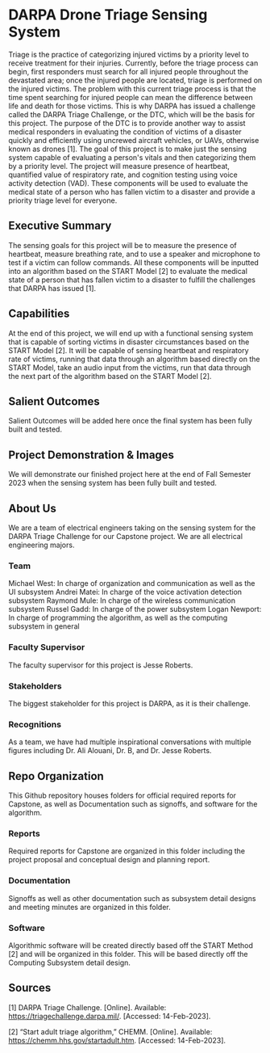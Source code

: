 # DARPA Drone Triage Sensing System

Triage is the practice of categorizing injured victims by a priority level to receive treatment for their injuries. Currently, before the triage process can begin, first responders must search for all injured people throughout the devastated area; once the injured people are located, triage is performed on the injured victims. The problem with this current triage process is that the time spent searching for injured people can mean the difference between life and death for those victims. This is why DARPA has issued a challenge called the DARPA Triage Challenge, or the DTC, which will be the basis for this project. The purpose of the DTC is to provide another way to assist medical responders in evaluating the condition of victims of a disaster quickly and efficiently using uncrewed aircraft vehicles, or UAVs, otherwise known as drones [1]. The goal of this project is to make just the sensing system capable of evaluating a person's vitals and then categorizing them by a priority level. The project will measure presence of heartbeat, quantified value of respiratory rate, and cognition testing using voice activity detection (VAD). These components will be used to evaluate the medical state of a person who has fallen victim to a disaster and provide a priority triage level for everyone.


## Executive Summary

The sensing goals for this project will be to measure the presence of heartbeat, measure breathing rate, and to use a speaker and microphone to test if a victim can follow commands. All these components will be inputted into an algorithm based on the START Model [2] to evaluate the medical state of a person that has fallen victim to a disaster to fulfill the challenges that DARPA has issued [1].


## Capabilities

At the end of this project, we will end up with a functional sensing system that is capable of sorting victims in disaster circumstances based on the START Model [2]. It will be capable of sensing heartbeat and respiratory rate of victims, running that data through an algorithm based directly on the START Model, take an audio input from the victims, run that data through the next part of the algorithm based on the START Model [2].


## Salient Outcomes

Salient Outcomes will be added here once the final system has been fully built and tested. 


## Project Demonstration & Images

We will demonstrate our finished project here at the end of Fall Semester 2023 when the sensing system has been fully built and tested.

## About Us

We are a team of electrical engineers taking on the sensing system for the DARPA Triage Challenge for our Capstone project. We are all electrical engineering majors.

### Team

Michael West: In charge of organization and communication as well as the UI subsystem
Andrei Matei: In charge of the voice activation detection subsystem
Raymond Mule: In charge of the wireless communication subsystem
Russel Gadd: In charge of the power subsystem
Logan Newport: In charge of programming the algorithm, as well as the computing subsystem in general


### Faculty Supervisor

The faculty supervisor for this project is Jesse Roberts.


### Stakeholders

The biggest stakeholder for this project is DARPA, as it is their challenge.


### Recognitions

As a team, we have had multiple inspirational conversations with multiple figures including Dr. Ali Alouani, Dr. B, and Dr. Jesse Roberts.


## Repo Organization

This Github repository houses folders for official required reports for Capstone, as well as Documentation such as signoffs, and software for the algorithm.


### Reports

Required reports for Capstone are organized in this folder including the project proposal and conceptual design and planning report.


### Documentation

Signoffs as well as other documentation such as subsystem detail designs and meeting minutes are organized in this folder.


### Software

Algorithmic software will be created directly based off the START Method [2] and will be organized in this folder. This will be based directly off the Computing Subsystem detail design.


## Sources

[1] DARPA Triage Challenge. [Online]. Available: https://triagechallenge.darpa.mil/. [Accessed: 14-Feb-2023].

[2] “Start adult triage algorithm,” CHEMM. [Online]. Available: https://chemm.hhs.gov/startadult.htm. [Accessed: 14-Feb-2023].

